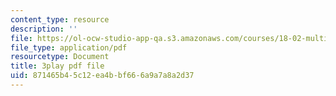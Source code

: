 ```yaml
---
content_type: resource
description: ''
file: https://ol-ocw-studio-app-qa.s3.amazonaws.com/courses/18-02-multivariable-calculus-fall-2007/871465b45c12ea4bbf666a9a7a8a2d37_o7UCBjGsRTE.pdf
file_type: application/pdf
resourcetype: Document
title: 3play pdf file
uid: 871465b4-5c12-ea4b-bf66-6a9a7a8a2d37
---
```

